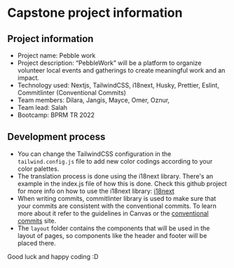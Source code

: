 # Capstone project information

## Project information

- Project name: Pebble work
- Project description: “PebbleWork” will be a platform to organize volunteer local events and gatherings to create meaningful work and an impact.
- Technology used: Nextjs, TailwindCSS, i18next, Husky, Prettier, Eslint, Commitlinter (Conventional Commits)
- Team members: Dilara, Jangis, Mayce, Omer, Oznur, 
- Team lead: Salah
- Bootcamp: BPRM TR 2022

## Development process

- You can change the TailwindCSS configuration in the `tailwind.config.js` file to add new color codings according to your color palettes.
- The translation process is done using the i18next library. There's an example in the index.js file of how this is done. Check this github project for more info on how to use the i18next library: [i18next](https://github.com/i18next/next-i18next)
- When writing commits, commitlinter library is used to make sure that your commits are consistent with the conventional commits. To learn more about it refer to the guidelines in Canvas or the [conventional commits](https://www.conventionalcommits.org/en/v1.0.0/#summary) site.
- The `layout` folder contains the components that will be used in the layout of pages, so components like the header and footer will be placed there.

Good luck and happy coding :D
